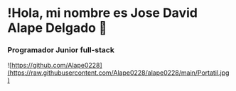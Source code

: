 # !Hola, mi nombre es Jose David Alape Delgado 👋
### Programador Junior full-stack

![https://github.com/Alape0228](https://raw.githubusercontent.com/Alape0228/alape0228/main/Portatil.jpg)
